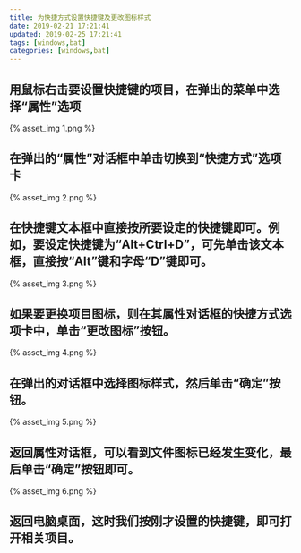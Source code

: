 ```yaml
---
title: 为快捷方式设置快捷键及更改图标样式
date: 2019-02-21 17:21:41
updated: 2019-02-25 17:21:41
tags: [windows,bat]
categories: [windows,bat]
---
```


## 用鼠标右击要设置快捷键的项目，在弹出的菜单中选择“属性”选项
{% asset_img 1.png %}
## 在弹出的“属性”对话框中单击切换到“快捷方式”选项卡
{% asset_img 2.png %}
## 在快捷键文本框中直接按所要设定的快捷键即可。例如，要设定快捷键为“Alt+Ctrl+D”，可先单击该文本框，直接按“Alt”键和字母“D”键即可。
{% asset_img 3.png %}
## 如果要更换项目图标，则在其属性对话框的快捷方式选项卡中，单击“更改图标”按钮。
{% asset_img 4.png %}
## 在弹出的对话框中选择图标样式，然后单击“确定”按钮。
{% asset_img 5.png %}
## 返回属性对话框，可以看到文件图标已经发生变化，最后单击“确定”按钮即可。
{% asset_img 6.png %}
## 返回电脑桌面，这时我们按刚才设置的快捷键，即可打开相关项目。